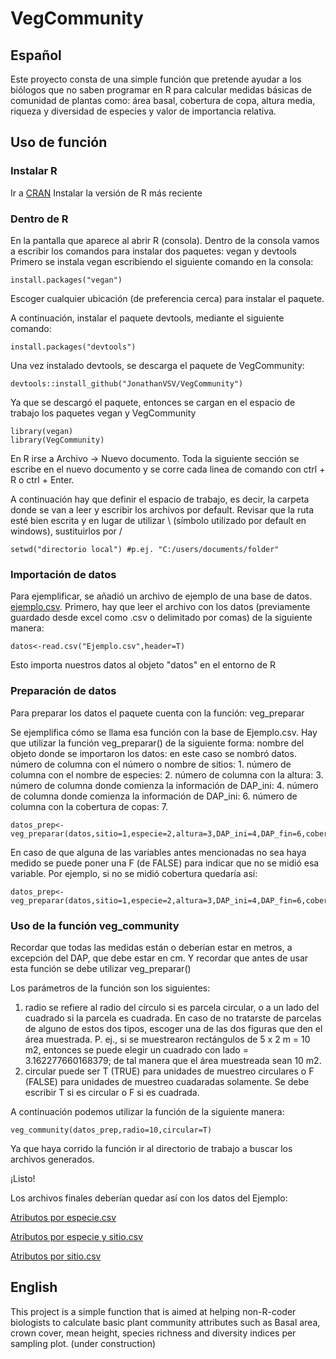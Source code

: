 # VegCommunity

## Español
Este proyecto consta de una simple función que pretende ayudar a los biólogos que no saben programar en R para calcular medidas básicas de comunidad de plantas como: área basal, cobertura de copa, altura media, riqueza y diversidad de especies y valor de importancia relativa. 

## Uso de función

### Instalar R
Ir a [CRAN](https://cran.r-project.org/)
Instalar la versión de R más reciente

### Dentro de R
En la pantalla que aparece al abrir R (consola).
Dentro de la consola vamos a escribir los comandos para instalar dos paquetes: vegan y devtools
Primero se instala vegan escribiendo el siguiente comando en la consola:

```
install.packages("vegan")
```
Escoger cualquier ubicación (de preferencia cerca) para instalar el paquete.

A continuación, instalar el paquete devtools, mediante el siguiente comando:
```
install.packages("devtools")
```

Una vez instalado devtools, se descarga el paquete de VegCommunity:
```
devtools::install_github("JonathanVSV/VegCommunity")
```

Ya que se descargó el paquete, entonces se cargan en el espacio de trabajo los paquetes vegan y VegCommunity
```
library(vegan)
library(VegCommunity)
```

En R irse a Archivo -> Nuevo documento.
Toda la siguiente sección se escribe en el nuevo documento y se corre cada linea de comando con ctrl + R o ctrl + Enter.

A continuación hay que definir el espacio de trabajo, es decir, la carpeta donde se van a leer y escribir los archivos por default.
Revisar que la ruta esté bien escrita y en lugar de utilizar \ (símbolo utilizado por default en windows), sustituirlos por /

```
setwd("directorio local") #p.ej. "C:/users/documents/folder"
```

### Importación de datos
Para ejemplificar, se añadió un archivo de ejemplo de una base de datos.
[ejemplo.csv](Ejemplo.csv). 
Primero, hay que leer el archivo con los datos (previamente guardado desde excel como .csv o delimitado por comas) de la siguiente manera:

```
datos<-read.csv("Ejemplo.csv",header=T)
```

Esto importa nuestros datos al objeto "datos" en el entorno de R

### Preparación de datos
Para preparar los datos el paquete cuenta con la función: veg_preparar

Se ejemplifica cómo se llama esa función con la base de Ejemplo.csv. 
Hay que utilizar la función veg_preparar() de la siguiente forma:
nombre del objeto donde se importaron los datos: en este caso se nombró datos.
número de columna con el número o nombre de sitios: 1.
número de columna con el nombre de especies: 2.
número de columna con la altura: 3.
número de columna donde comienza la información de DAP_ini: 4.
número de columna donde comienza la información de DAP_ini: 6.
número de columna con la cobertura de copas: 7.

```
datos_prep<-veg_preparar(datos,sitio=1,especie=2,altura=3,DAP_ini=4,DAP_fin=6,cobertura=7)
```

En caso de que alguna de las variables antes mencionadas no sea haya medido se puede poner una F (de FALSE) para indicar que no se midió esa variable. Por ejemplo, si no se midió cobertura quedaría así: 

```
datos_prep<-veg_preparar(datos,sitio=1,especie=2,altura=3,DAP_ini=4,DAP_fin=6,cobertura=F)
```

### Uso de la función veg_community
Recordar que todas las medidas están o deberían estar en metros, a excepción del DAP, que debe estar en cm. Y recordar que antes de usar esta función se debe utilizar veg_preparar()

Los parámetros de la función son los siguientes: 
1. radio se refiere al radio del círculo si es parcela circular, o a un lado del cuadrado si la parcela es cuadrada. En caso de no tratarste de parcelas de alguno de estos dos tipos, escoger una de las dos figuras que den el área muestrada. P. ej., si se muestrearon rectángulos de 5 x 2 m = 10 m2, entonces se puede elegir un cuadrado con lado = 3.162277660168379; de tal manera que el área muestreada sean 10 m2. 
2. circular puede ser T (TRUE) para unidades de muestreo circulares o F (FALSE) para unidades de muestreo cuadaradas solamente. Se debe escribir T si es circular o F si es cuadrada.

A continuación podemos utilizar la función de la siguiente manera:

```
veg_community(datos_prep,radio=10,circular=T)
```

Ya que haya corrido la función ir al directorio de trabajo a buscar los archivos generados.

¡Listo!

Los archivos finales deberían quedar así con los datos del Ejemplo:

[Atributos por especie.csv](Atributos_Especie.csv)

[Atributos por especie y sitio.csv](Atributos_Especie_Sitio.csv)

[Atributos por sitio.csv](Atributos_Sitio.csv)

## English
This project is a simple function that is aimed at helping non-R-coder biologists to calculate basic plant community attributes such as Basal area, crown cover, mean height, species richness and diversity indices per sampling plot.
(under construction)

